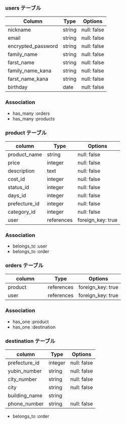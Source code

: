 ###   users テーブル

| Column                              | Type       | Options           |
|-------------------------------------|------------|-------------------|
| nickname                            | string     | null: false       |
| email                               | string     | null: false       |
| encrypted_password                  | string     | null: false       |
| family_name                         | string     | null: false       |
| farst_name                          | string     | null: false       |
| family_name_kana                    | string     | null: false       |
| farst_name_kana                     | string     | null: false       |
| birthday                            | date       | null: false       |

### Association

* has_many :orders
* has_many :products

### product  テーブル


| column                              | Type       | Options           |
|-------------------------------------|------------|-------------------|
| product_name                        | string     | null: false       |
| price                               | integer    | null: false       |
| description                         | text       | null: false       |
| cost_id                             | integer    | null: false       |
| status_id                           | integer    | null: false       |
| days_id                             | integer    | null: false       |
| prefecture_id                       | integer    | null: false       |
| category_id                         | integer    | null: false       |
| user                                | references | foreign_key: true |

### Association

- belongs_to :user
- belongs_to :order

###   orders テーブル

| column                              | Type       | Options           |
|-------------------------------------|------------|-------------------|
| product                     　　　   | references | foreign_key: true |
| user                                | references | foreign_key: true |

### Association


- has_one :product
- has_one :destination


###  destination  テーブル


| column                              | Type       | Options           |
|-------------------------------------|------------|-------------------|
| prefecture_id                       | integer    | null: false       |
| yubin_number                        | string     | null: false       |
| city_number                         | string     | null: false       |
| city                                | string     | null: false       |
| building_name                       | string     |                   |
| phone_number                        | string     | null: false       |


- belongs_to :order




